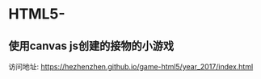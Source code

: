# HTML5-
使用canvas js创建的接物的小游戏
-------------
访问地址:
https://hezhenzhen.github.io/game-html5/year_2017/index.html
